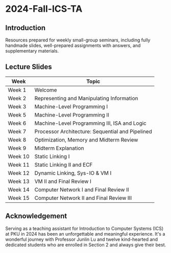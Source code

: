 # 2024-Fall-ICS-TA
## Introduction
Resources prepared for weekly small-group seminars, including fully handmade slides, well-prepared assignments with answers, and supplementary materials.

## Lecture Slides
| Week   | Topic                                  |
|--------|----------------------------------------|
| Week 1 | Welcome                                |
| Week 2 | Representing and Manipulating Information |
| Week 3 | Machine-Level Programming I            |
| Week 5 | Machine-Level Programming II           |
| Week 6 | Machine-Level Programming III, ISA and Logic |
| Week 7 | Processor Architecture: Sequential and Pipelined |
| Week 8 | Optimization, Memory and Midterm Review |
| Week 9 | Midterm Explanation                    |
| Week 10| Static Linking I                       |
| Week 11| Static Linking II and ECF              |
| Week 12| Dynamic Linking, Sys-IO & VM I         |
| Week 13| VM II and Final Review I              |
| Week 14| Computer Network I and Final Review II  |
| Week 15| Computer Network II and Final Review III  |

## Acknowledgement
Serving as a teaching assistant for Introduction to Computer Systems (ICS) at PKU in 2024 has been an unforgettable and meaningful experience. It's a wonderful journey with Professor Junlin Lu and twelve kind-hearted and dedicated students who are enrolled in Section 2 and always give their best.
